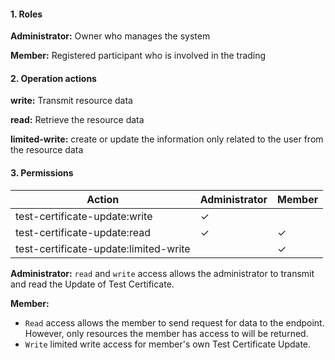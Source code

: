 #### 1. Roles

**Administrator:** Owner who manages the system

**Member:** Registered participant who is involved in the trading

#### 2. Operation actions

**write:** Transmit resource data

**read:** Retrieve the resource data

**limited-write:** create or update the information only related to the user from the resource data

#### 3. Permissions


|      Action                      | Administrator       | Member            |
|----------------------------------|---------------------|-------------------|
| test-certificate-update:write  | ✓                   |                 |
| test-certificate-update:read   | ✓                   | ✓                |
| test-certificate-update:limited-write  |                    | ✓                |

**Administrator:** `read` and `write` access allows the administrator to transmit and read the Update of Test Certificate.

**Member:** 
- `Read` access allows the member to send request for data to the endpoint. However, only resources the member has access to will be returned. 
- `Write` limited write access for member's own Test Certificate Update.